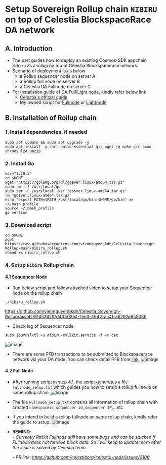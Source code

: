 # Setup Sovereign Rollup chain `NIBIRU` on top of Celestia BlockspaceRace DA network 

## A. Introduction
- The part guides how to deploy an existing Cosmos-SDK appchain `Nibiru` as a rollup on top of Celestia Blockspacerace network.
- Scenario of deployment is as below
  * a Rollup sequencer node on server A
  * a Rollup full node on server B
  * a Celestia DA Fullnode on server C
- For installation guide of DA Full/Light node, kindly refer below link 
  * [Celestia's official guide](https://docs.celestia.org/nodes/celestia-node/)
  * My owned script for [Fullnode](https://github.com/viennguyenbkdn/Cosmos/blob/main/Celestia/Fullnode_Setup.md) or [Lightnode](https://github.com/viennguyenbkdn/Cosmos/blob/main/Celestia/Lightnode_setup.md)

## B. Installation of Rollup chain
### 1. Install dependencies, if needed
```
sudo apt update && sudo apt upgrade -y
sudo apt install -y curl build-essential git wget jq make gcc tmux chrony lz4 unzip
```

### 2. Install Go
```
ver="1.19.5"
cd $HOME
wget "https://golang.org/dl/go$ver.linux-amd64.tar.gz"
sudo rm -rf /usr/local/go
sudo tar -C /usr/local -xzf "go$ver.linux-amd64.tar.gz"
rm "go$ver.linux-amd64.tar.gz"
echo "export PATH=$PATH:/usr/local/go/bin:$HOME/go/bin" >> ~/.bash_profile
source ~/.bash_profile
go version
```

### 3. Download script
```
cd $HOME
wget https://raw.githubusercontent.com/viennguyenbkdn/Celestia_Sovereign-Rollup/main/nibiru_rollup.sh
chmod +x nibiru_rollup.sh
```

### 4. Setup `Nibiru` Rollup chain
#### 4.1 Sequencer Node
- Run below script and follow attached video to setup your Sequencer node on the rollup chain
```
./nibiru_rollup.sh
```
https://github.com/viennguyenbkdn/Celestia_Sovereign-Rollup/assets/91453629/d43403e4-1ec0-4942-ac4f-a6292e8c508b

- Check log of Sequencer node
```
sudo journalctl -u nibiru-rollkit.service -f -o cat
```
![image](https://github.com/viennguyenbkdn/Celestia_Sovereign-Rollup/assets/91453629/18ff302b-0d02-4ae6-8b89-5b21abc05cb3)

- There are some PFB transactions to be submitted to Blockspacerace network via your DA node. You can check detail PFB from [link](https://testnet.mintscan.io/celestia-incentivized-testnet).
![image](https://github.com/viennguyenbkdn/Celestia_Sovereign-Rollup/assets/91453629/f1dd4e23-e1a8-47ea-8cd8-b26d5e18de61)

#### 4.2 Full Node
- After running script in step 4.1, the script generates a file `Fullnode_setup.txt` which guides you how to setup a rollup fullnode on same rollup chain.
![image](https://github.com/viennguyenbkdn/Celestia_Sovereign-Rollup/assets/91453629/ec9000ff-b8cf-45cf-9c91-cac761e6d329)

- The file `Fullnode_setup.txt` contains all information of rollup chain with created `namespaceid`, `sequencer id`, `sequencer IP`,...etc
- If you intend to build a rollup fullnode on same rollup chain, kindly refer the guide to setup.
![image](https://github.com/viennguyenbkdn/Celestia_Sovereign-Rollup/assets/91453629/2dfdaea1-e35f-490f-8f9d-d4e72bca5b96)

- **REMIND**:  
  _- Currently Rollkit Fullnode still have some bugs and can be stucked if Fullnode does not retrieve block data. So i will keep to update more after the issue is solved by Celestia team._ 
  
  _- PR link: https://github.com/celestiaorg/celestia-node/issues/2106_

